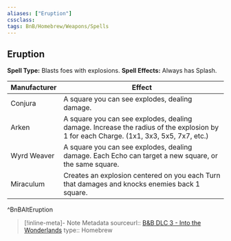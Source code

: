```yaml
---
aliases: ["Eruption"]
cssclass: 
tags: BnB/Homebrew/Weapons/Spells
---
```

## Eruption
**Spell Type:** Blasts foes with explosions.
**Spell Effects:** Always has Splash.

| Manufacturer | Effect |
|---|---|
| Conjura | A square you can see explodes, dealing damage. |
| Arken | A square you can see explodes, dealing damage. Increase the radius of the explosion by 1 for each Charge. (1x1, 3x3, 5x5, 7x7, etc.) |
| Wyrd Weaver | A square you can see explodes, dealing damage. Each Echo can target a new square, or the same square. |
| Miraculum | Creates an explosion centered on you each Turn that damages and knocks enemies back 1 square. |
^BnBAltEruption

> [!inline-meta]-  Note Metadata
> sourceurl:: [B&B DLC 3 - Into the Wonderlands](https://docs.google.com/document/d/1MLOgrWwcLNTnP9PuXrKiLImy7SUh4hXO8arVUAlmdp0/edit)
> type:: Homebrew

